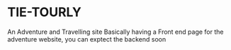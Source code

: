 # TIE-TOURLY
An Adventure and Travelling site 
Basically having a Front end page for the adventure website,
you can exptect the backend soon
